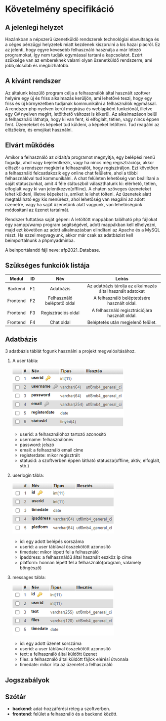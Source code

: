 # Követelmény specifikáció

## A jelenlegi helyzet

Hazánkban a népszerű üzenetküldő rendszerek technológiai elavultsága és a céges pénzügyi helyzetek miatt kezdenek kiszorulni a kis hazai piacról. Ez az jelenti, hogy egyre kevesebb felhasználó használja a már létező programokat, így nem tudják egymással tartani a kapcsolatot. Ezért szüksége van az embereknek valami olyan üzenetküldő rendszerre, ami jobb,olcsóbb és megbízhatóbb.

## A kívánt rendszer

Az általunk készülő program célja a felhasználók által használt szoftver helyére egy új és friss alkalmazás kerüljön, ami lehetővé teszi, hogy egy friss és új környezetben tudjanak kommunikálni a felhasználók egymással. A rendszer php nyelven kerül megírása és weblapként funkciónál, illetve egy C# nyelven megírt, letölthető változat is kikerül. Az alkalmazáson belül a felhasználó láthatja, hogy ki van fent, ki elfoglalt, tétlen, vagy nincs éppen fent. Üzeneteket és képeket tud küldeni, a képeket letölteni. Tud reagálni az előzőekre, és emojikat használni.

## Elvárt működés

Amikor a felhasználó az oldalt/a programot megnyitja, egy belépési menü fogadja, ahol vagy bejelentkezik, vagy ha nincs még regisztrációja, akkor először a rendszer megkéri a felhasználót, hogy regisztráljon. Ezt követően a felhasználó felcsatlakozik egy online chat felületre, ahol a többi felhasználóval tud kommunikálni. A chat felületen lehetőség van beállítani a saját státuszunkat, amit 4 féle státuszból választhatunk ki: elérhető, tétlen, elfoglalt vagy ki van jelentkezve(offline). A chaten szöveges üzeneteket lehet küldeni, illetve képeket is, amiket le lehet tölteni. Az üzenetek alatt megtalálható egy kis menürész, ahol lehetőség van reagálni az adott üzenetre, vagy ha saját üzenetünk alatt vagyunk, van lehetőségünk módosítani az üzenet tartalmát.

Rendszer futtatása saját gépen: A letöltött mappában található php fájlokat egy xampp/wamp program segítségével, adott mappákban kell elhelyezni, majd ezt követően az adott alkalmazásban elindítani az Apache és a MySQL részt. Ha ezzel megvagyunk, akkor már csak az adatbázist kell beimportálnunk a phpmyadminba.

A beinportálandó fájl neve: afp2021_Database.

## Szükséges funkciók listája

| Modul | ID | Név | Leírás |
| :-----: | :--: | :-----: | :--------: |
|Backend|F1|Adatbázis|Az adatbázis tárolja az alkalmazás által használt adatokat|
|Frontend|F2|Felhasználó beléptető oldal|A felhasználó beléptetésére használt oldal.|
|Frontend|F3|Regisztrációs oldal|A felhasználó regisztrációjára használt oldal.|
|Frontend|F4|Chat oldal|Beléptetés után megjelenő felület.|

## Adatbázis

3 adatbázis táblát fogunk használni a projekt megvalósításához.

1. A user tábla:
   
   ![Image](https://github.com/gergof2/AFP2021/blob/main/docs/images/user.png)

   - userid: a felhasználóhoz tartozó azonosító
   - username: felhasználónév
   - password: jelszó
   - email: a felhasználó email címe
   - registerdate: mikor regisztrált
   - statusid: a szoftverben éppen látható státusza(offline, aktív, elfoglalt, stb.)

2. userlogin tábla:
   
   ![Image](https://github.com/gergof2/AFP2021/blob/main/docs/images/userlogin.png)

   - id: egy adott belépés sorszáma
   - userid: a user táblával összekötött azonosító
   - timedate: mikor lépett fel a felhasználó
   - ipaddress: a felhasználóü által használt eszköz ip címe
   - platform: honnan lépett fel a felhasználó(program, valamely böngésző)

3. messages tábla:

    ![Image](https://github.com/gergof2/AFP2021/blob/main/docs/images/messages.png)

    - id: egy adott üzenet sorszáma
    - userid: a user táblával összekötött azonosító
    - text: a felhasználó által küldött üzenet
    - files: a felhasználó által küldött fájlok elérésí útvonala
    - timedate: mikor írta az üzenetet a felhasználó

## Jogszabályok

## Szótár

- **backend**: adat-hozzáférési réteg a szoftverben.
- **frontend**: felület a felhasználó és a backend között.
